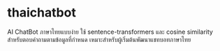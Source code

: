 # thaichatbot
AI ChatBot ภาษาไทยแบบง่าย ใช้ sentence-transformers และ cosine similarity สำหรับตอบคำถามตามข้อมูลที่กำหนด เหมาะสำหรับผู้เริ่มต้นพัฒนาแชทบอทภาษาไทย
